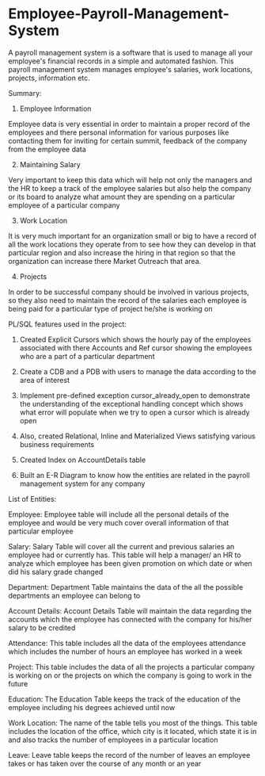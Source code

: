 # Employee-Payroll-Management-System

A payroll management system is a software that is used to manage all your employee's financial records in a simple and automated fashion. This payroll management system manages employee's salaries, work locations, projects, information etc.

Summary:
1.	Employee Information

Employee data is very essential in order to maintain a proper record of the employees and there personal information for various purposes like contacting them for inviting for certain summit, feedback of the company from the employee data

2.	Maintaining Salary

Very important to keep this data which will help not only the managers and the HR to keep a track of the employee salaries but also help the company or its board to analyze what amount they are spending on a particular employee of a particular company

3.	Work Location

It is very much important for an organization small or big to have a record of all the work locations they operate from to see how they can develop in that particular region and also increase the hiring in that region so that the organization can increase there Market Outreach that area.

4.	Projects

In order to be successful company should be involved in various projects, so they also need to maintain the record of the salaries each employee is being paid for a particular type of project he/she is working on

PL/SQL features used in the project:
1.	Created Explicit Cursors which shows the hourly pay of the employees associated with there Accounts and Ref cursor showing the employees who are a part of a particular department

2.	Create a CDB and a PDB with users to manage the data according to the area of interest

3.	Implement pre-defined exception cursor_already_open to demonstrate the understanding of the exceptional handling concept which shows what error will populate when we try to open a cursor which is already open

4.	Also, created Relational, Inline and Materialized Views satisfying various business requirements

5.	Created Index on AccountDetails table

6.	Built an E-R Diagram to know how the entities are related in the payroll management system for any company
 
List of Entities:

Employee:
Employee table will include all the personal details of the employee and would be very much cover overall information of that particular employee

Salary:
Salary Table will cover all the current and previous salaries an employee had or currently has. This table will help a manager/ an HR to analyze which employee has been given promotion on which date or when did his salary grade changed

Department:
Department Table maintains the data of the all the possible departments an employee can belong to

Account Details:
Account Details Table will maintain the data regarding the accounts which the employee has connected with the company for his/her salary to be credited

Attendance:
This table includes all the data of the employees attendance which includes the number of hours an employee has worked in a week

Project:
This table includes the data of all the projects a particular company is working on or the projects on which the company is going to work in the future

Education:
The Education Table keeps the track of the education of the employee including his degrees achieved until now

Work Location:
The name of the table tells you most of the things. This table includes the location of the office, which city is it located, which state it is in and also tracks the number of employees in a particular location

Leave:
Leave table keeps the record of the number of leaves an employee takes or has taken over the course of any month or an year

